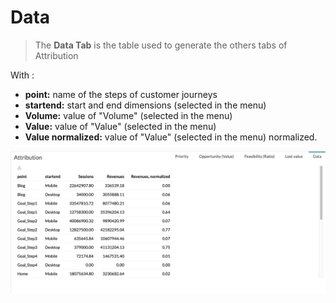 # Data

> The **Data Tab** is the table used to generate the others tabs of Attribution

With :

* **point:** name of the steps of customer journeys
* **startend:** start and end dimensions (selected in the menu)
* **Volume:** value of "Volume" (selected in the menu)
* **Value:** value of "Value" (selected in the menu)
* **Value normalized:** value of "Value" (selected in the menu) normalized.

![data](images/data_attribution.png)